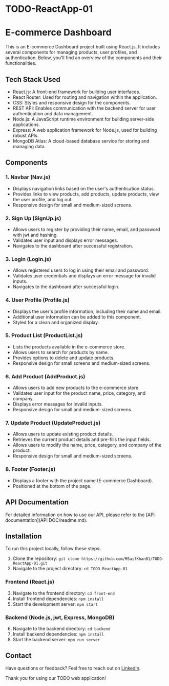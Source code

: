 # TODO-ReactApp-01


# E-commerce Dashboard

This is an E-commerce Dashboard project built using React.js. It includes several components for managing products, user profiles, and authentication. Below, you'll find an overview of the components and their functionalities.


## Tech Stack Used


- React.js: A front-end framework for building user interfaces.
- React Router: Used for routing and navigation within the application.
- CSS: Styles and responsive design for the components.
- REST API: Enables communication with the backend server for user authentication and data management.
- Node.js: A JavaScript runtime environment for building server-side applications.
- Express: A web application framework for Node.js, used for building robust APIs.
- MongoDB Atlas: A cloud-based database service for storing and managing data.

## Components

### 1. Navbar (Nav.js)

- Displays navigation links based on the user's authentication status.
- Provides links to view products, add products, update products, view the user profile, and log out.
- Responsive design for small and medium-sized screens.

### 2. Sign Up (SignUp.js)

- Allows users to register by providing their name, email, and password with jwt and hashing.
- Validates user input and displays error messages.
- Navigates to the dashboard after successful registration.

### 3. Login (Login.js)

- Allows registered users to log in using their email and password.
- Validates user credentials and displays an error message for invalid inputs.
- Navigates to the dashboard after successful login.

### 4. User Profile (Profile.js)

- Displays the user's profile information, including their name and email.
- Additional user information can be added to this component.
- Styled for a clean and organized display.

### 5. Product List (ProductList.js)

- Lists the products available in the e-commerce store.
- Allows users to search for products by name.
- Provides options to delete and update products.
- Responsive design for small screens and medium-sized screens.

### 6. Add Product (AddProduct.js)

- Allows users to add new products to the e-commerce store.
- Validates user input for the product name, price, category, and company.
- Displays error messages for invalid inputs.
- Responsive design for small and medium-sized screens.

### 7. Update Product (UpdateProduct.js)

- Allows users to update existing product details.
- Retrieves the current product details and pre-fills the input fields.
- Allows users to modify the name, price, category, and company of the product.
- Responsive design for small and medium-sized screens.

### 8. Footer (Footer.js)

- Displays a footer with the project name (E-commerce Dashboard).
- Positioned at the bottom of the page.


## API Documentation

For detailed information on how to use our API, please refer to the [API documentation](API DOC/readme.md).

## Installation

To run this project locally, follow these steps:

1. Clone the repository: `git clone https://github.com/MSaifKhan01/TODO-ReactApp-01.git`
2. Navigate to the project directory: `cd TODO-ReactApp-01`

### Frontend (React.js)

3. Navigate to the frontend directory: `cd front-end`
4. Install frontend dependencies: `npm install`
5. Start the development server: `npm start`

### Backend (Node.js, jwt, Express, MongoDB)

6. Navigate to the backend directory: `cd backend`
7. Install backend dependencies: `npm install`
8. Start the backend server: `npm run server`






## Contact

Have questions or feedback? Feel free to reach out on [LinkedIn](https://www.linkedin.com/in/mohd-saif-khan-3b4979202/).


Thank you for using our TODO web application!


